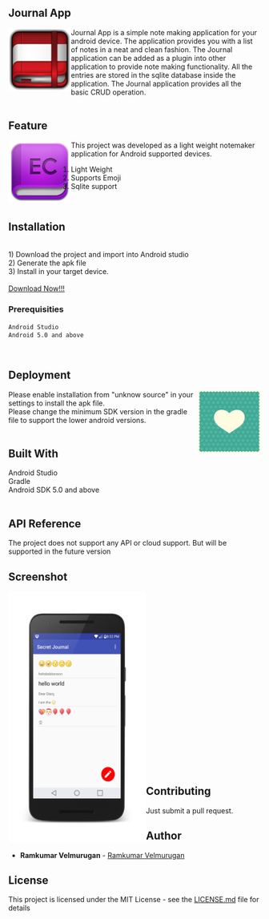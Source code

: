 ## Journal App
<img src="https://github.com/spkdroid/Journal-App/blob/master/icons/redicon.png"  align="left" height="125" width="125" >
Journal App is a simple note making application for your android device. 
The application provides you with a list of notes in a neat and clean fashion. The Journal application can be added as a plugin into other application to provide note making functionality. All the entries are stored in the sqlite database inside the application. The Journal application provides all the basic CRUD operation.
<br><br>

## Feature
<img src="https://github.com/spkdroid/Journal-App/blob/master/icons/purple.png"  align="left" height="125" width="125" >
This project was developed as a light weight notemaker application for Android supported devices.
<br>

1) Light Weight <br>
2) Supports Emoji<br>
3) Sqlite support<br>
<br>

## Installation
<br>
1) Download the project and import into Android studio <br>
2) Generate the apk file <br>
3) Install in your target device. <br>
<br>
<a href="https://github.com/spkdroid/Journal-App/blob/master/icons/app-debug.apk">Download Now!!!</a>
<br>

### Prerequisities

```
Android Studio
Android 5.0 and above
```
<br>

## Deployment
<img src="https://github.com/spkdroid/Journal-App/blob/master/icons/love.png" align="right" height="125" width="125" >
Please enable installation from "unknow source" in your settings to install the apk file. <br>
Please change the minimum SDK version in the gradle file to support the lower android versions. <br>
<br>

## Built With

Android Studio <br>
Gradle <br>
Android SDK 5.0 and above <br>
<br>

## API Reference

The project does not support any API or cloud support. But will be supported in the future version

## Screenshot

<img src="https://github.com/spkdroid/Journal-App/blob/master/icons/screen.png" align="left" height="500" width="275" >

<br><br><br><br><br><br><br><br><br><br><br><br><br><br><br><br><br><br><br><br><br>


## Contributing

Just submit a pull request.

## Author

* **Ramkumar Velmurugan** - [Ramkumar Velmurugan](http://www.spkdroid.com/CV/)

## License

This project is licensed under the MIT License - see the [LICENSE.md](https://github.com/spkdroid/Journal-App/blob/master/License.md) file for details

